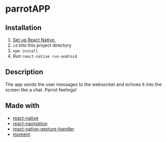 # parrotAPP

##  Installation

1. [Set up React Native.](https://facebook.github.io/react-native/docs/getting-started.html)
2. `cd` into this project directory
3. `npm install`
4. Run `react-native run-android`

## Description

The app sends the user messages to the websocket and  echoes it into the screen like a chat. Parrot feelings!

## Made with

- [react-native](https://github.com/facebook/react-native)
- [react-navigation](https://github.com/react-community/react-navigation)
- [react-native-gesture-handler](https://github.com/kmagiera/react-native-gesture-handler)
- [moment](https://github.com/moment/moment)

